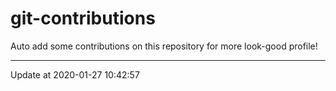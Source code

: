 # git-contributions

Auto add some contributions on this repository for more look-good profile!

---

Update at 2020-01-27 10:42:57

